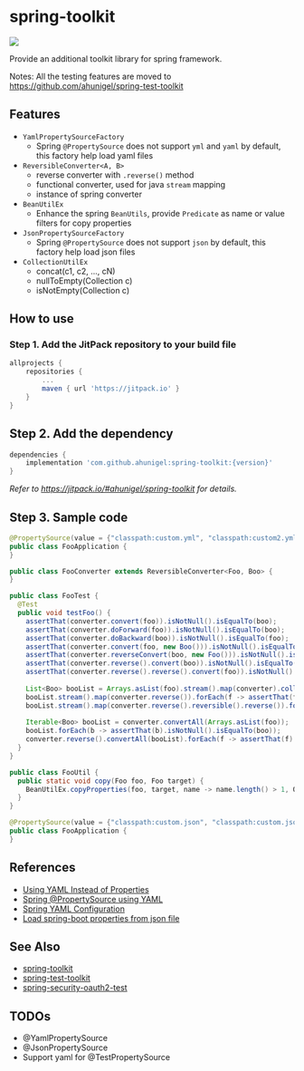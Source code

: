 # spring-toolkit
[![](https://jitpack.io/v/ahunigel/spring-toolkit.svg)](https://jitpack.io/#ahunigel/spring-toolkit)

Provide an additional toolkit library for spring framework.

Notes: All the testing features are moved to https://github.com/ahunigel/spring-test-toolkit

## Features
- `YamlPropertySourceFactory`
    - Spring `@PropertySource` does not support `yml` and `yaml` by default, this factory help load yaml files
- `ReversibleConverter<A, B>`
    - reverse converter with `.reverse()` method
    - functional converter, used for java `stream` mapping
    - instance of spring converter
- `BeanUtilEx`
    - Enhance the spring `BeanUtils`, provide `Predicate` as name or value filters for copy properties
- `JsonPropertySourceFactory`
    - Spring `@PropertySource` does not support `json` by default, this factory help load json files
- `CollectionUtilEx`
    - concat(c1, c2, ..., cN)
    - nullToEmpty(Collection c)
    - isNotEmpty(Collection c)

## How to use

### Step 1. Add the JitPack repository to your build file
```groovy
allprojects {
    repositories {
        ...
        maven { url 'https://jitpack.io' }
    }
}
```
## Step 2. Add the dependency
```groovy
dependencies {
    implementation 'com.github.ahunigel:spring-toolkit:{version}'
}
```
_Refer to https://jitpack.io/#ahunigel/spring-toolkit for details._

## Step 3. Sample code
```java
@PropertySource(value = {"classpath:custom.yml", "classpath:custom2.yml"}, factory = YamlPropertySourceFactory.class)
public class FooApplication {
}
```

```java
public class FooConverter extends ReversibleConverter<Foo, Boo> {
}
```

```java
public class FooTest {
  @Test
  public void testFoo() {
    assertThat(converter.convert(foo)).isNotNull().isEqualTo(boo);
    assertThat(converter.doForward(foo)).isNotNull().isEqualTo(boo);
    assertThat(converter.doBackward(boo)).isNotNull().isEqualTo(foo);
    assertThat(converter.convert(foo, new Boo())).isNotNull().isEqualTo(boo);
    assertThat(converter.reverseConvert(boo, new Foo())).isNotNull().isEqualTo(foo);
    assertThat(converter.reverse().convert(boo)).isNotNull().isEqualTo(foo);
    assertThat(converter.reverse().reverse().convert(foo)).isNotNull().isEqualTo(boo);
    
    List<Boo> booList = Arrays.asList(foo).stream().map(converter).collect(Collectors.toList());
    booList.stream().map(converter.reverse()).forEach(f -> assertThat(f).isNotNull().isEqualTo(foo));
    booList.stream().map(converter.reverse().reversible().reverse()).forEach(f -> assertThat(f).isNotNull().isEqualTo(foo));
    
    Iterable<Boo> booList = converter.convertAll(Arrays.asList(foo));
    booList.forEach(b -> assertThat(b).isNotNull().isEqualTo(boo));
    converter.reverse().convertAll(booList).forEach(f -> assertThat(f).isNotNull().isEqualTo(foo));
  }
}
```

```java
public class FooUtil {
  public static void copy(Foo foo, Foo target) {
    BeanUtilEx.copyProperties(foo, target, name -> name.length() > 1, Objects::nonNull);
  }
}
```

```java
@PropertySource(value = {"classpath:custom.json", "classpath:custom.json"}, factory = JsonPropertySourceFactory.class)
public class FooApplication {
}
```


## References
- [Using YAML Instead of Properties](https://docs.spring.io/spring-boot/docs/current/reference/htmlsingle/#boot-features-external-config-yaml)
- [Spring @PropertySource using YAML](https://stackoverflow.com/questions/21271468/spring-propertysource-using-yaml)
- [Spring YAML Configuration](https://www.baeldung.com/spring-yaml)
- [Load spring-boot properties from json file](https://stackoverflow.com/questions/44564166/load-spring-boot-properties-from-json-file)

## See Also
- [spring-toolkit](https://github.com/ahunigel/spring-toolkit)
- [spring-test-toolkit](https://github.com/ahunigel/spring-test-toolkit)
- [spring-security-oauth2-test](https://github.com/ahunigel/spring-security-oauth2-test)

## TODOs

- @YamlPropertySource
- @JsonPropertySource
- Support yaml for @TestPropertySource

